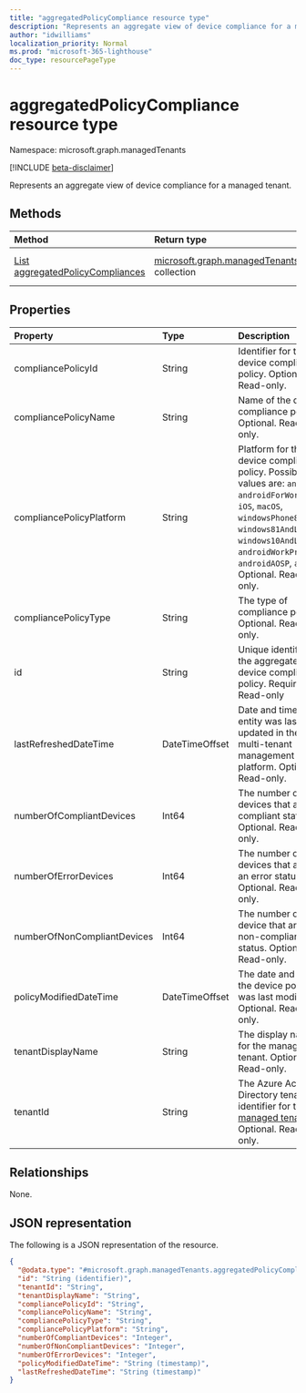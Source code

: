 ```yaml
---
title: "aggregatedPolicyCompliance resource type"
description: "Represents an aggregate view of device compliance for a managed tenant."
author: "idwilliams"
localization_priority: Normal
ms.prod: "microsoft-365-lighthouse"
doc_type: resourcePageType
---
```


# aggregatedPolicyCompliance resource type

Namespace: microsoft.graph.managedTenants

[!INCLUDE [beta-disclaimer](../../includes/beta-disclaimer.md)]

Represents an aggregate view of device compliance for a managed tenant.

## Methods
|Method|Return type|Description|
|:---|:---|:---|
|[List aggregatedPolicyCompliances](../api/managedtenants-managedtenant-list-aggregatedpolicycompliances.md)|[microsoft.graph.managedTenants.aggregatedPolicyCompliance](../resources/managedtenants-aggregatedpolicycompliance.md) collection|Get a list of the [aggregatedPolicyCompliance](../resources/managedtenants-aggregatedpolicycompliance.md) objects and their properties.|

## Properties
|Property|Type|Description|
|:---|:---|:---|
|compliancePolicyId|String|Identifier for the device compliance policy. Optional. Read-only.|
|compliancePolicyName|String|Name of the device compliance policy. Optional. Read-only.|
|compliancePolicyPlatform|String|Platform for the device compliance policy. Possible values are: `android`, `androidForWork`, `iOS`, `macOS`, `windowsPhone81`, `windows81AndLater`, `windows10AndLater`, `androidWorkProfile`, `androidAOSP`, `all`. Optional. Read-only.|
|compliancePolicyType|String|The type of compliance policy. Optional. Read-only.|
|id|String|Unique identifier for the aggregate device compliance policy. Required. Read-only|
|lastRefreshedDateTime|DateTimeOffset|Date and time the entity was last updated in the multi-tenant management platform. Optional. Read-only.|
|numberOfCompliantDevices|Int64|The number of devices that are in a compliant status. Optional. Read-only.|
|numberOfErrorDevices|Int64|The number of devices that are in an error status. Optional. Read-only.|
|numberOfNonCompliantDevices|Int64|The number of device that are in a non-compliant status. Optional. Read-only.|
|policyModifiedDateTime|DateTimeOffset|The date and time the device policy was last modified. Optional. Read-only.|
|tenantDisplayName|String|The display name for the managed tenant. Optional. Read-only.|
|tenantId|String|The Azure Active Directory tenant identifier for the [managed tenant](../resources/managedtenants-tenant.md). Optional. Read-only.|

## Relationships
None.

## JSON representation
The following is a JSON representation of the resource.
<!-- {
  "blockType": "resource",
  "keyProperty": "id",
  "@odata.type": "microsoft.graph.managedTenants.aggregatedPolicyCompliance",
  "baseType": "microsoft.graph.entity",
  "openType": true
}
-->
``` json
{
  "@odata.type": "#microsoft.graph.managedTenants.aggregatedPolicyCompliance",
  "id": "String (identifier)",
  "tenantId": "String",
  "tenantDisplayName": "String",
  "compliancePolicyId": "String",
  "compliancePolicyName": "String",
  "compliancePolicyType": "String",
  "compliancePolicyPlatform": "String",
  "numberOfCompliantDevices": "Integer",
  "numberOfNonCompliantDevices": "Integer",
  "numberOfErrorDevices": "Integer",
  "policyModifiedDateTime": "String (timestamp)",
  "lastRefreshedDateTime": "String (timestamp)"
}
```
